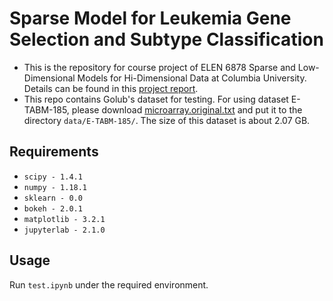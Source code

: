 # Sparse Model for Leukemia Gene Selection and Subtype Classification

- This is the repository for course project of ELEN 6878 Sparse and Low-Dimensional Models for Hi-Dimensional Data at Columbia University. Details can be found in this [project report](https://github.com/camelboat/6878_ELEN_Sparse_and_Low-Dimensional_Models_for_Hi-Dimensional_Data_Project/blob/master/report.pdf).
- This repo contains Golub's dataset for testing. For using dataset E-TABM-185, please download [microarray.original.txt](https://drive.google.com/open?id=1kXQVKSkx7Uc3z0_rVukYpPL1N0E5NVXP) and put it to the directory `data/E-TABM-185/`. The size of this dataset is about 2.07 GB.

## Requirements
- `scipy - 1.4.1`
- `numpy - 1.18.1`
- `sklearn - 0.0`
- `bokeh - 2.0.1`
- `matplotlib - 3.2.1`
- `jupyterlab - 2.1.0`

## Usage
Run `test.ipynb` under the required environment.